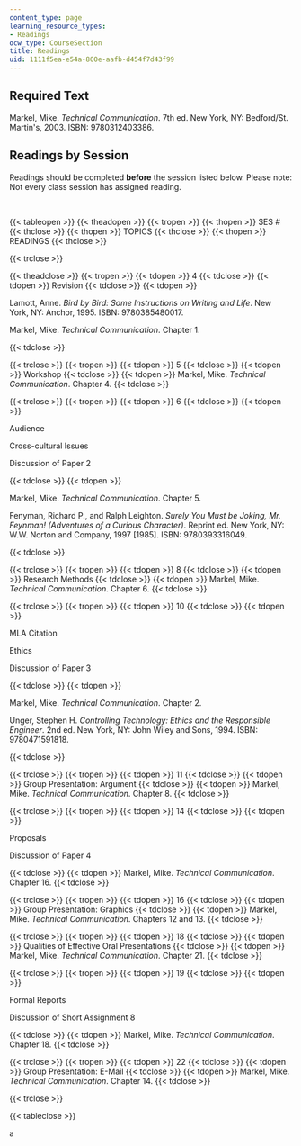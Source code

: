 ```yaml
---
content_type: page
learning_resource_types:
- Readings
ocw_type: CourseSection
title: Readings
uid: 1111f5ea-e54a-800e-aafb-d454f7d43f99
---
```


Required Text
-------------

Markel, Mike. _Technical Communication_. 7th ed. New York, NY: Bedford/St. Martin's, 2003. ISBN: 9780312403386.

Readings by Session
-------------------

Readings should be completed **before** the session listed below. Please note: Not every class session has assigned reading.

  
 

{{< tableopen >}}
{{< theadopen >}}
{{< tropen >}}
{{< thopen >}}
SES #
{{< thclose >}}
{{< thopen >}}
TOPICS
{{< thclose >}}
{{< thopen >}}
READINGS
{{< thclose >}}

{{< trclose >}}

{{< theadclose >}}
{{< tropen >}}
{{< tdopen >}}
4
{{< tdclose >}}
{{< tdopen >}}
Revision
{{< tdclose >}}
{{< tdopen >}}


Lamott, Anne. _Bird by Bird: Some Instructions on Writing and Life_. New York, NY: Anchor, 1995. ISBN: 9780385480017.

Markel, Mike. _Technical Communication_. Chapter 1.


{{< tdclose >}}

{{< trclose >}}
{{< tropen >}}
{{< tdopen >}}
5
{{< tdclose >}}
{{< tdopen >}}
Workshop
{{< tdclose >}}
{{< tdopen >}}
Markel, Mike. _Technical Communication_. Chapter 4.
{{< tdclose >}}

{{< trclose >}}
{{< tropen >}}
{{< tdopen >}}
6
{{< tdclose >}}
{{< tdopen >}}


Audience

Cross-cultural Issues

Discussion of Paper 2


{{< tdclose >}}
{{< tdopen >}}


Markel, Mike. _Technical Communication_. Chapter 5.

Fenyman, Richard P., and Ralph Leighton. _Surely You Must be Joking, Mr. Feynman! (Adventures of a Curious Character)_. Reprint ed. New York, NY: W.W. Norton and Company, 1997 \[1985\]. ISBN: 9780393316049.


{{< tdclose >}}

{{< trclose >}}
{{< tropen >}}
{{< tdopen >}}
8
{{< tdclose >}}
{{< tdopen >}}
Research Methods
{{< tdclose >}}
{{< tdopen >}}
Markel, Mike. _Technical Communication_. Chapter 6.
{{< tdclose >}}

{{< trclose >}}
{{< tropen >}}
{{< tdopen >}}
10
{{< tdclose >}}
{{< tdopen >}}


MLA Citation

Ethics

Discussion of Paper 3


{{< tdclose >}}
{{< tdopen >}}


Markel, Mike. _Technical Communication_. Chapter 2.

Unger, Stephen H. _Controlling Technology: Ethics and the Responsible Engineer_. 2nd ed. New York, NY: John Wiley and Sons, 1994. ISBN: 9780471591818.


{{< tdclose >}}

{{< trclose >}}
{{< tropen >}}
{{< tdopen >}}
11
{{< tdclose >}}
{{< tdopen >}}
Group Presentation: Argument
{{< tdclose >}}
{{< tdopen >}}
Markel, Mike. _Technical Communication_. Chapter 8.
{{< tdclose >}}

{{< trclose >}}
{{< tropen >}}
{{< tdopen >}}
14
{{< tdclose >}}
{{< tdopen >}}


Proposals

Discussion of Paper 4


{{< tdclose >}}
{{< tdopen >}}
Markel, Mike. _Technical Communication_. Chapter 16.
{{< tdclose >}}

{{< trclose >}}
{{< tropen >}}
{{< tdopen >}}
16
{{< tdclose >}}
{{< tdopen >}}
Group Presentation: Graphics
{{< tdclose >}}
{{< tdopen >}}
Markel, Mike. _Technical Communication_. Chapters 12 and 13.
{{< tdclose >}}

{{< trclose >}}
{{< tropen >}}
{{< tdopen >}}
18
{{< tdclose >}}
{{< tdopen >}}
Qualities of Effective Oral Presentations
{{< tdclose >}}
{{< tdopen >}}
Markel, Mike. _Technical Communication_. Chapter 21.
{{< tdclose >}}

{{< trclose >}}
{{< tropen >}}
{{< tdopen >}}
19
{{< tdclose >}}
{{< tdopen >}}


Formal Reports

Discussion of Short Assignment 8


{{< tdclose >}}
{{< tdopen >}}
Markel, Mike. _Technical Communication_. Chapter 18.
{{< tdclose >}}

{{< trclose >}}
{{< tropen >}}
{{< tdopen >}}
22
{{< tdclose >}}
{{< tdopen >}}
Group Presentation: E-Mail
{{< tdclose >}}
{{< tdopen >}}
Markel, Mike. _Technical Communication_. Chapter 14.
{{< tdclose >}}

{{< trclose >}}

{{< tableclose >}}

a